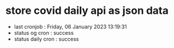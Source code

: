# store covid daily api as json data

- last cronjob : Friday, 06 January 2023 13:19:31
- status og cron : success
- status daily cron : success
      
      